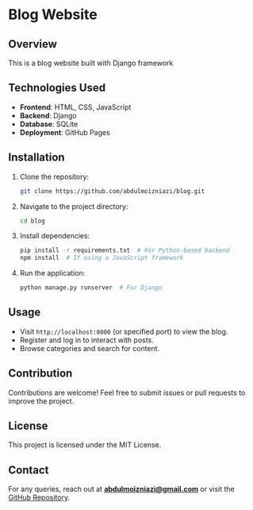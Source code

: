 # Blog Website

## Overview
This is a blog website built with Django framework


## Technologies Used
- **Frontend**: HTML, CSS, JavaScript 
- **Backend**: Django
- **Database**: SQLite
- **Deployment**: GitHub Pages

## Installation
1. Clone the repository:
   ```sh
   git clone https://github.com/abdulmoizniazi/blog.git
   ```
2. Navigate to the project directory:
   ```sh
   cd blog
   ```
3. Install dependencies:
   ```sh
   pip install -r requirements.txt  # For Python-based backend
   npm install  # If using a JavaScript framework
   ```
4. Run the application:
   ```sh
   python manage.py runserver  # For Django
   
   
   ```

## Usage
- Visit `http://localhost:8000` (or specified port) to view the blog.
- Register and log in to interact with posts.
- Browse categories and search for content.

## Contribution
Contributions are welcome! Feel free to submit issues or pull requests to improve the project.

## License
This project is licensed under the MIT License.

## Contact
For any queries, reach out at **abdulmoizniazi@gmail.com** or visit the [GitHub Repository](https://github.com/abdulmoizniazi).

